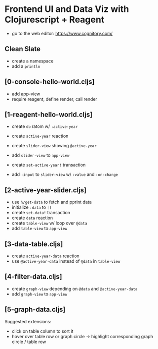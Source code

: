 # Frontend UI and Data Viz with Clojurescript + Reagent 

  - go to the web editor: https://www.cognitory.com/

## Clean Slate

 - create a namespace
 - add a `println` 

## [0-console-hello-world.cljs]

  - add app-view
  - require reagent, define render, call render

## [1-reagent-hello-world.cljs]

  - create `db` ratom w/ `:active-year` 
  - create `active-year` reaction
  - create `slider-view` showing `@active-year`
  - add `slider-view` to `app-view`

  - create `set-active-year!` transaction
  - add `:input` to `slider-view` w/ `:value` and `:on-change`

## [2-active-year-slider.cljs]

  - use `h/get-data` to fetch and pprint data
  - initialize `:data` to `[]`
  - create `set-data!` transaction
  - create `data` reaction 
  - create `table-view` w/ loop over `@data`
  - add `table-view` to `app-view`

## [3-data-table.cljs]

  - create `active-year-data` reaction
  - use `@active-year-data` instead of `@data` in `table-view`

## [4-filter-data.cljs]

  - create `graph-view` depending on `@data` and `@active-year-data`
  - add `graph-view` to `app-view`

## [5-graph-data.cljs]

Suggested extensions:

  - click on table column to sort it
  - hover over table row or graph circle -> highlight corresponding graph circle / table row

